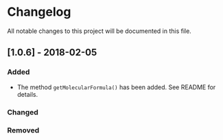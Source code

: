 # Changelog
All notable changes to this project will be documented in this file.

## [1.0.6] - 2018-02-05
### Added
- The method `getMolecularFormula()` has been added. See README for details.
### Changed
### Removed